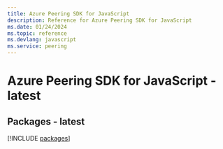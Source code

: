```yaml
---
title: Azure Peering SDK for JavaScript
description: Reference for Azure Peering SDK for JavaScript
ms.date: 01/24/2024
ms.topic: reference
ms.devlang: javascript
ms.service: peering
---
```

# Azure Peering SDK for JavaScript - latest
## Packages - latest
[!INCLUDE [packages](peering-index.md)]